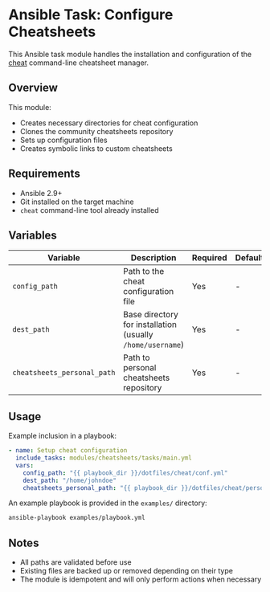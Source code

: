 # Ansible Task: Configure Cheatsheets

This Ansible task module handles the installation and configuration of the
[cheat](https://github.com/cheat/cheat) command-line cheatsheet manager.

## Overview

This module:

- Creates necessary directories for cheat configuration
- Clones the community cheatsheets repository
- Sets up configuration files
- Creates symbolic links to custom cheatsheets

## Requirements

- Ansible 2.9+
- Git installed on the target machine
- `cheat` command-line tool already installed

## Variables

| Variable | Description | Required | Default |
|----------|-------------|----------|---------|
| `config_path` | Path to the cheat configuration file | Yes | - |
| `dest_path` | Base directory for installation (usually `/home/username`) | Yes | - |
| `cheatsheets_personal_path` | Path to personal cheatsheets repository | Yes | - |

## Usage

Example inclusion in a playbook:

```yaml
- name: Setup cheat configuration
  include_tasks: modules/cheatsheets/tasks/main.yml
  vars:
    config_path: "{{ playbook_dir }}/dotfiles/cheat/conf.yml"
    dest_path: "/home/johndoe"
    cheatsheets_personal_path: "{{ playbook_dir }}/dotfiles/cheat/personal"
```

An example playbook is provided in the `examples/` directory:

```bash
ansible-playbook examples/playbook.yml
```

## Notes

- All paths are validated before use
- Existing files are backed up or removed depending on their type
- The module is idempotent and will only perform actions when necessary
